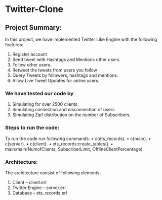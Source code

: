 # Twitter-Clone

## Project Summary:

In this project, we have implemented Twitter Like Engine with the following features:
1.	Register account
2.	Send tweet with Hashtags and Mentions other users. 
3.	Follow other users.
4.	Retweet the tweets from users you follow
5.	Query Tweets by followers, hashtags and mentions.
6.	Allow Live Tweet Updates for online users.

### We have tested our code by
1.	Simulating for over 2500 clients.
2.	Simulating connection and disconnection of users.
3.	Simulating Zipf distribution on the number of Subscribers.

### Steps to run the code:
To run the code run following commands:
•	c(ets_records).
•	c(main).
•	c(server).
•	c(client).
•	ets_records:create_tables().
•	main:main(NumofClients, SubscriberLimit, OfflineClientPercentage).

### Architecture:
The architecture consist of following elements:
1.	Client – client.erl
2.	Twitter Engine – server.erl
3.	Database – ets_records.erl
